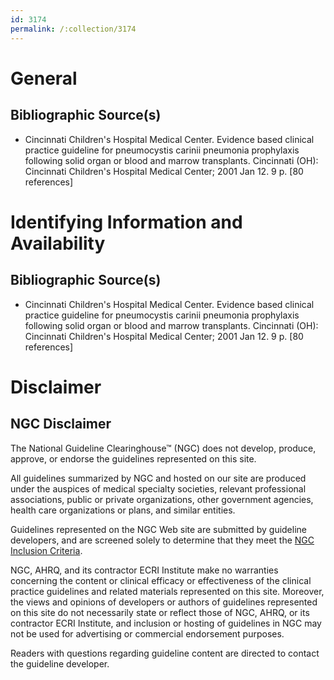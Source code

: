 ```yaml
---
id: 3174
permalink: /:collection/3174
---
```


# General

## Bibliographic Source(s)

- Cincinnati Children's Hospital Medical Center. Evidence based clinical practice guideline for pneumocystis carinii pneumonia prophylaxis following solid organ or blood and marrow transplants. Cincinnati (OH): Cincinnati Children's Hospital Medical Center; 2001 Jan 12. 9 p. [80 references]

# Identifying Information and Availability

## Bibliographic Source(s)

- Cincinnati Children's Hospital Medical Center. Evidence based clinical practice guideline for pneumocystis carinii pneumonia prophylaxis following solid organ or blood and marrow transplants. Cincinnati (OH): Cincinnati Children's Hospital Medical Center; 2001 Jan 12. 9 p. [80 references]

# Disclaimer

## NGC Disclaimer

The National Guideline Clearinghouse™ (NGC) does not develop, produce, approve, or endorse the guidelines represented on this site.

All guidelines summarized by NGC and hosted on our site are produced under the auspices of medical specialty societies, relevant professional associations, public or private organizations, other government agencies, health care organizations or plans, and similar entities.

Guidelines represented on the NGC Web site are submitted by guideline developers, and are screened solely to determine that they meet the [NGC Inclusion Criteria](/help-and-about/summaries/inclusion-criteria).

NGC, AHRQ, and its contractor ECRI Institute make no warranties concerning the content or clinical efficacy or effectiveness of the clinical practice guidelines and related materials represented on this site. Moreover, the views and opinions of developers or authors of guidelines represented on this site do not necessarily state or reflect those of NGC, AHRQ, or its contractor ECRI Institute, and inclusion or hosting of guidelines in NGC may not be used for advertising or commercial endorsement purposes.

Readers with questions regarding guideline content are directed to contact the guideline developer.

